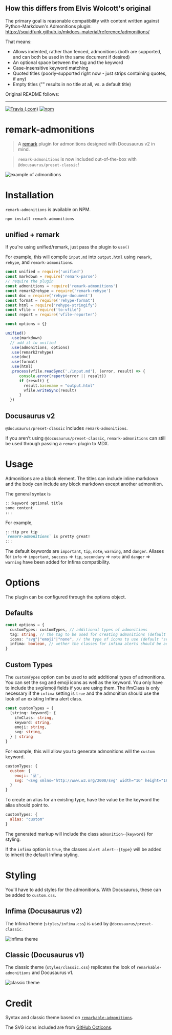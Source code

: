  ## How this differs from Elvis Wolcott's original 
 
 The primary goal is reasonable compatibility with content written against Python-Markdown's Admonitions plugin: https://squidfunk.github.io/mkdocs-material/reference/admonitions/
 
 That means:
 
 - Allows indented, rather than fenced, admonitions (both are supported, and can both be used in the same document if desired)
 - An optional space between the tag and the keyword
 - Case-insensitive keyword matching
 - Quoted titles (poorly-supported right now - just strips containing quotes, if any)
 - Empty titles ("" results in no title at all, vs. a default title)
 
 Original README follows:
 
 ---

[![Travis (.com)](https://img.shields.io/travis/com/elviswolcott/remark-admonitions?logo=travis)](https://travis-ci.com/elviswolcott/remark-admonitions)
[![npm](https://img.shields.io/npm/v/remark-admonitions?label=remark-admonitions&logo=npm)](https://www.npmjs.com/package/remark-admonitions)
# remark-admonitions

> A [remark](https://github.com/remarkjs/remark) plugin for admonitions designed with Docusaurus v2 in mind.

> `remark-admonitions` is now included out-of-the-box with `@docusaurus/preset-classic`!

![example of admonitions](/assets/hero.png)

# Installation

`remark-admonitions` is available on NPM.

```bash
npm install remark-admonitions
```

## unified + remark
If you're using unified/remark, just pass the plugin to `use()`

For example, this will compile `input.md` into `output.html` using `remark`, `rehype`, and `remark-admonitions`.

```javascript
const unified = require('unified')
const markdown = require('remark-parse')
// require the plugin
const admonitions = require('remark-admonitions')
const remark2rehype = require('remark-rehype')
const doc = require('rehype-document')
const format = require('rehype-format')
const html = require('rehype-stringify')
const vfile = require('to-vfile')
const report = require('vfile-reporter')

const options = {}

unified()
  .use(markdown)
  // add it to unified
  .use(admonitions, options)
  .use(remark2rehype)
  .use(doc)
  .use(format)
  .use(html)
  .process(vfile.readSync('./input.md'), (error, result) => {
      console.error(report(error || result))
      if (result) {
        result.basename = "output.html"
        vfile.writeSync(result)
      }
  })
```

## Docusaurus v2

`@docusaurus/preset-classic` includes `remark-admonitions`.

If you aren't using `@docusaurus/preset-classic`, `remark-admonitions` can still be used through passing a `remark` plugin to MDX. 
# Usage

Admonitions are a block element. 
The titles can include inline markdown and the body can include any block markdown except another admonition.

The general syntax is

```markdown
:::keyword optional title
some content
:::
```

For example,

```markdown
:::tip pro tip
`remark-admonitions` is pretty great!
:::
```


The default keywords are `important`, `tip`, `note`, `warning`, and `danger`.
Aliases for `info` => `important`, `success` => `tip`, `secondary` => `note` and `danger` => `warning` have been added for Infima compatibility.

# Options

The plugin can be configured through the options object.

## Defaults

```ts
const options = {
  customTypes: customTypes, // additional types of admonitions
  tag: string, // the tag to be used for creating admonitions (default ":::")
  icons: "svg"|"emoji"|"none", // the type of icons to use (default "svg")
  infima: boolean, // wether the classes for infima alerts should be added to the markup
}
```

## Custom Types

The `customTypes` option can be used to add additional types of admonitions. You can set the svg and emoji icons as well as the keyword. You only have to include the svg/emoji fields if you are using them. 
The ifmClass is only necessary if the `infima` setting is `true` and the admonition should use the look of an existing Infima alert class.

```ts
const customTypes = {
  [string: keyword]: {
    ifmClass: string,
    keyword: string,
    emoji: string,
    svg: string,
  } | string
}
```

For example, this will allow you to generate admonitions will the `custom` keyword.

```js
customTypes: {
  custom: {
    emoji: '💻',
    svg: '<svg xmlns="http://www.w3.org/2000/svg" width="16" height="16" viewBox="0 0 16 16"><path fill-rule="evenodd" d="M15 2H1c-.55 0-1 .45-1 1v9c0 .55.45 1 1 1h5.34c-.25.61-.86 1.39-2.34 2h8c-1.48-.61-2.09-1.39-2.34-2H15c.55 0 1-.45 1-1V3c0-.55-.45-1-1-1zm0 9H1V3h14v8z"></path></svg>'
  }
}
```

To create an alias for an existing type, have the value be the keyword the alias should point to.

```js
customTypes: {
  alias: "custom"
}
```

The generated markup will include the class `admonition-{keyword}` for styling.

If the `infima` option is `true`, the classes `alert alert--{type}` will be added to inherit the default Infima styling.

# Styling

You'll have to add styles for the admonitions. With Docusaurus, these can be added to `custom.css`. 

## Infima (Docusaurus v2)

The Infima theme (`styles/infima.css`) is used by `@docusaurus/preset-classic`.

![infima theme](assets/infima.png)

## Classic (Docusaurus v1)

The classic theme (`styles/classic.css`) replicates the look of `remarkable-admonitions` and Docusaurus v1.

![classic theme](/assets/classic.png)

# Credit

Syntax and classic theme based on [`remarkable-admonitions`](https://github.com/favoloso/remarkable-admonitions).

The SVG icons included are from [GitHub Octicons](https://octicons.github.com).
